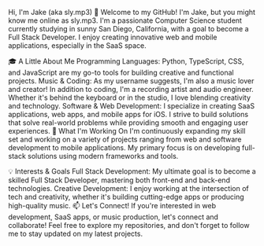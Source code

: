 Hi, I'm Jake (aka sly.mp3) 👋
Welcome to my GitHub!
I'm Jake, but you might know me online as sly.mp3. I'm a passionate Computer Science student currently studying in sunny San Diego, California, with a goal to become a Full Stack Developer. I enjoy creating innovative web and mobile applications, especially in the SaaS space.

🎓 A Little About Me
Programming Languages: Python, TypeScript, CSS, and JavaScript are my go-to tools for building creative and functional projects.
Music & Coding: As my username suggests, I'm also a music lover and creator! In addition to coding, I'm a recording artist and audio engineer. Whether it's behind the keyboard or in the studio, I love blending creativity and technology.
Software & Web Development: I specialize in creating SaaS applications, web apps, and mobile apps for iOS. I strive to build solutions that solve real-world problems while providing smooth and engaging user experiences.
🌱 What I'm Working On
I'm continuously expanding my skill set and working on a variety of projects ranging from web and software development to mobile applications. My primary focus is on developing full-stack solutions using modern frameworks and tools.

💡 Interests & Goals
Full Stack Development: My ultimate goal is to become a skilled Full Stack Developer, mastering both front-end and back-end technologies.
Creative Development: I enjoy working at the intersection of tech and creativity, whether it's building cutting-edge apps or producing high-quality music.
📫 Let's Connect!
If you're interested in web development, SaaS apps, or music production, let's connect and collaborate! Feel free to explore my repositories, and don't forget to follow me to stay updated on my latest projects.
